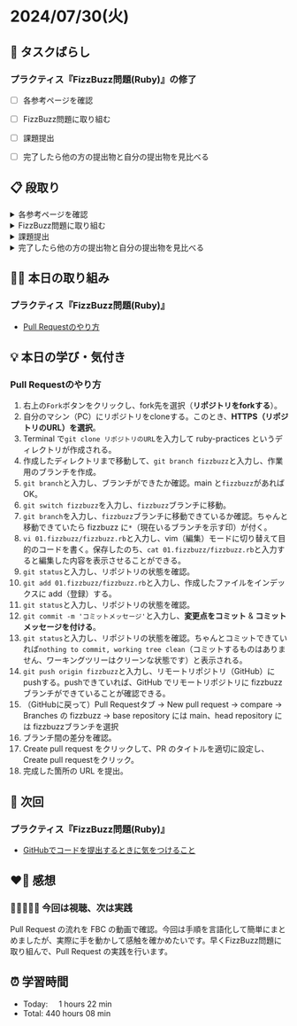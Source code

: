 # 2024/07/30(火)
## 🧩 タスクばらし
### プラクティス『FizzBuzz問題(Ruby)』の修了
- [ ] 各参考ページを確認
- [ ] FizzBuzz問題に取り組む
- [ ] 課題提出
- [ ] 完了したら他の方の提出物と自分の提出物を見比べる


## 📋 段取り
<details><summary>各参考ページを確認</summary>

- [x] [rubyでコマンドを作る | FJORD BOOT CAMP（フィヨルドブートキャンプ）](https://bootcamp.fjord.jp/articles/40)
- [x] [Gitで課題提出するまでの手順をまとめた（Sakiさんのブログ）](https://saki-htr.hatenablog.com/entry/2021/02/25/115930)
- [x] [Pull Requestのやり方](https://www.youtube.com/watch?v=XMgLL4qIyEA)
- [ ] [GitHubでコードを提出するときに気をつけること](https://bootcamp.fjord.jp/pages/info-for-github)
- [ ] [プルリクエスト形式で提出物を出す際の「これはやっちゃダメ」リスト](https://bootcamp.fjord.jp/reports/98547/edit)
</details>

<details><summary>FizzBuzz問題に取り組む</summary>

- [ ] FizzBuzzプログラムを書く
</details>

<details><summary>課題提出</summary>

- [ ] Pull Request としてアップする
- [ ] URL と Terminal での実行結果を提出
</details>

<details><summary>完了したら他の方の提出物と自分の提出物を見比べる
</summary>

- [ ] 他の方の提出物と自分の提出物を見比べる
</details>


## ✍🏻 本日の取り組み
### プラクティス『FizzBuzz問題(Ruby)』
- [Pull Requestのやり方](https://www.youtube.com/watch?v=XMgLL4qIyEA)


## 💡 本日の学び・気付き
### Pull Requestのやり方
1. 右上の`Fork`ボタンをクリックし、fork先を選択（**リポジトリをforkする**）。
2. 自分のマシン（PC）にリポジトリをcloneする。このとき、**HTTPS（リポジトリのURL）を選択**。
3. Terminal で`git clone リポジトリのURL`を入力して ruby-practices というディレクトリが作成される。
4. 作成したディレクトリまで移動して、`git branch fizzbuzz`と入力し、作業用のブランチを作成。
5. `git branch`と入力し、ブランチができたか確認。main と`fizzbuzz`があればOK。
6. `git switch fizzbuzz`を入力し、`fizzbuzz`ブランチに移動。
7. `git branch`を入力し、`fizzbuzz`ブランチに移動できているか確認。ちゃんと移動できていたら fizzbuzz に`*`（現在いるブランチを示す印）が付く。
7. `vi 01.fizzbuzz/fizzbuzz.rb`と入力し、vim（編集）モードに切り替えて目的のコードを書く。保存したのち、`cat 01.fizzbuzz/fizzbuzz.rb`と入力すると編集した内容を表示させることができる。
8. `git status`と入力し、リポジトリの状態を確認。
9. `git add 01.fizzbuzz/fizzbuzz.rb`と入力し、作成したファイルをインデックスに add（登録）する。
10. `git status`と入力し、リポジトリの状態を確認。
11. `git commit -m 'コミットメッセージ'`と入力し、**変更点をコミット** & **コミットメッセージを付ける**。
12. `git status`と入力し、リポジトリの状態を確認。ちゃんとコミットできていれば`nothing to commit, working tree clean`（コミットするものはありません、ワーキングツリーはクリーンな状態です）と表示される。
13. `git push origin fizzbuzz`と入力し、リモートリポジトリ（GitHub）に pushする。pushできていれば、GitHub でリモートリポジトリに fizzbuzzブランチができていることが確認できる。
14. （GitHubに戻って）Pull Requestタブ → New pull request → compare → Branches の fizzbuzz → base repository には main、head repository には fizzbuzzブランチを選択
15. ブランチ間の差分を確認。
16. Create pull request をクリックして、PR のタイトルを適切に設定し、Create pull requestをクリック。
17. 完成した箇所の URL を提出。


## 📍 次回
### プラクティス『FizzBuzz問題(Ruby)』
- [GitHubでコードを提出するときに気をつけること](https://bootcamp.fjord.jp/pages/info-for-github)


## ❤️‍🔥 感想
### 🧑🏻‍💻✍🏻 今回は視聴、次は実践
Pull Request の流れを FBC の動画で確認。今回は手順を言語化して簡単にまとめましたが、実際に手を動かして感触を確かめたいです。早くFizzBuzz問題に取り組んで、Pull Request の実践を行います。


## ⏰ 学習時間
- Today:&nbsp;&nbsp;&nbsp;&nbsp; 1 hours 22 min
- Total: 440 hours 08 min
